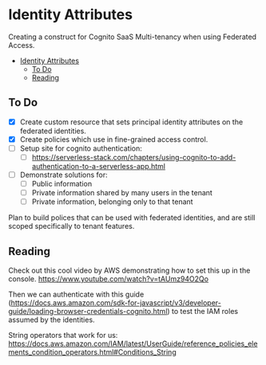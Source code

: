 # Identity Attributes

Creating a construct for Cognito SaaS Multi-tenancy when using Federated Access.

- [Identity Attributes](#identity-attributes)
  - [To Do](#to-do)
  - [Reading](#reading)

## To Do

- [x] Create custom resource that sets principal identity attributes on the federated identities.
- [x] Create policies which use in fine-grained access control.
- [ ] Setup site for cognito authentication:
  - [ ] https://serverless-stack.com/chapters/using-cognito-to-add-authentication-to-a-serverless-app.html
- [ ] Demonstrate solutions for:
  - [ ] Public information
  - [ ] Private information shared by many users in the tenant
  - [ ] Private information, belonging only to that tenant

Plan to build polices that can be used with federated identities, and are still scoped specifically to tenant features.

## Reading

Check out this cool video by AWS demonstrating how to set this up in the console. https://www.youtube.com/watch?v=tAUmz94O2Qo

Then we can authenticate with this guide (https://docs.aws.amazon.com/sdk-for-javascript/v3/developer-guide/loading-browser-credentials-cognito.html) to test the IAM roles assumed by the identities.

String operators that work for us: https://docs.aws.amazon.com/IAM/latest/UserGuide/reference_policies_elements_condition_operators.html#Conditions_String
